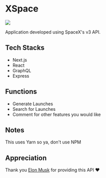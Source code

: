 # XSpace

![](https://logos-world.net/wp-content/uploads/2020/09/SpaceX-Emblem.png)

Application developed using SpaceX's v3 API.

## Tech Stacks

- Next.js
- React
- GraphQL
- Express

## Functions

- Generate Launches
- Search for Launches
- Comment for other features you would like

## Notes

This uses Yarn so ya, don't use NPM

## Appreciation

Thank you [Elon Musk](https://twitter.com/elonmusk) for providing this API ❤️
